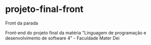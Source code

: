 # projeto-final-front
Front da parada

Front-end do projeto final da matéria "Linguagem de programação e desenvolvimento de software 4" - Faculdade Mater Dei
